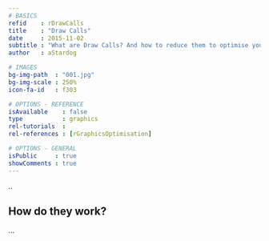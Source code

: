 ```yaml
---
# BASICS
refid    : rDrawCalls
title    : "Draw Calls"
date     : 2015-11-02
subtitle : "What are Draw Calls? And how to reduce them to optimise your game."
author   : aStardog

# IMAGES
bg-img-path  : "001.jpg"
bg-img-scale : 250%
icon-fa-id   : f303

# OPTIONS - REFERENCE
isAvailable    : false
type           : graphics
rel-tutorials  : 
rel-references : [rGraphicsOptimisation]

# OPTIONS - GENERAL
isPublic     : true
showComments : true
---
```

..

## How do they work?

...